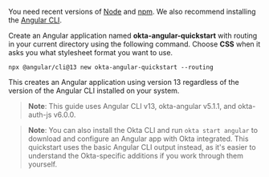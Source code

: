 
You need recent versions of [Node](https://nodejs.org/en/) and  [npm](https://www.npmjs.com/). We also recommend installing the [Angular CLI](https://angular.io/cli).

Create an Angular application named **okta-angular-quickstart** with routing in your current directory using the following command. Choose **CSS** when it asks you what stylesheet format you want to use.

```shell
npx @angular/cli@13 new okta-angular-quickstart --routing
```

This creates an Angular application using version 13 regardless of the version of the Angular CLI installed on your system.

> **Note**: This guide uses Angular CLI v13, okta-angular v5.1.1, and okta-auth-js v6.0.0.

> **Note**: You can also install the Okta CLI and run `okta start angular` to download and configure an Angular app with Okta integrated. This quickstart uses the basic Angular CLI output instead, as it's easier to understand the Okta-specific additions if you work through them yourself.
